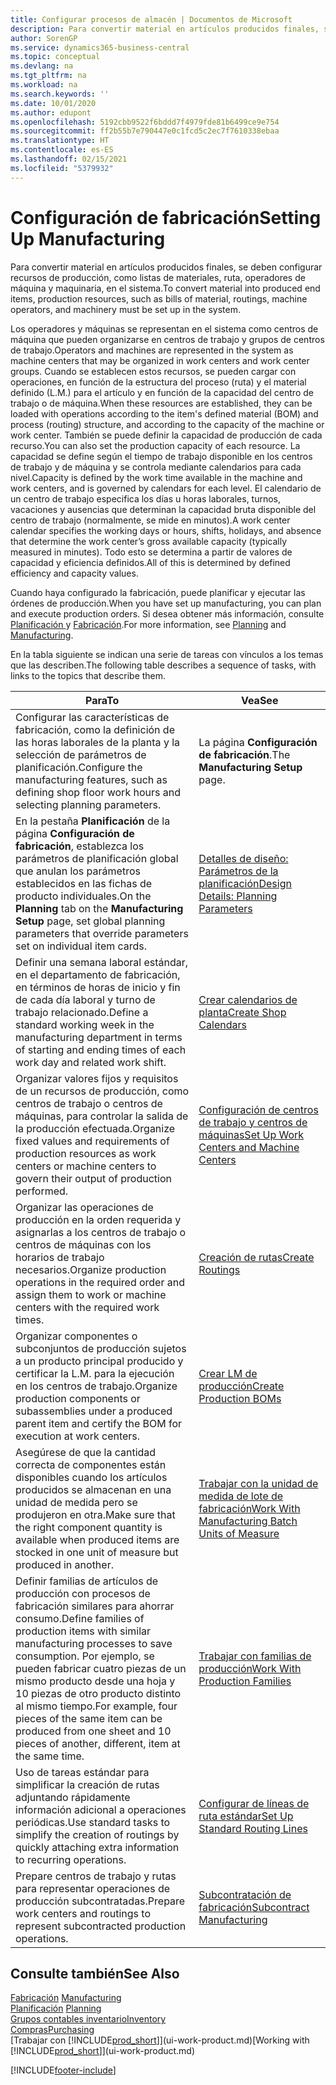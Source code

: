 ```yaml
---
title: Configurar procesos de almacén | Documentos de Microsoft
description: Para convertir material en artículos producidos finales, se deben configurar recursos de producción, como listas de materiales, ruta, operadores de máquina y maquinaria, en el sistema.
author: SorenGP
ms.service: dynamics365-business-central
ms.topic: conceptual
ms.devlang: na
ms.tgt_pltfrm: na
ms.workload: na
ms.search.keywords: ''
ms.date: 10/01/2020
ms.author: edupont
ms.openlocfilehash: 5192cbb9522f6bddd7f4979fde81b6499ce9e754
ms.sourcegitcommit: ff2b55b7e790447e0c1fcd5c2ec7f7610338ebaa
ms.translationtype: HT
ms.contentlocale: es-ES
ms.lasthandoff: 02/15/2021
ms.locfileid: "5379932"
---
```

# <a name="setting-up-manufacturing"></a><span data-ttu-id="7c959-103">Configuración de fabricación</span><span class="sxs-lookup"><span data-stu-id="7c959-103">Setting Up Manufacturing</span></span>
<span data-ttu-id="7c959-104">Para convertir material en artículos producidos finales, se deben configurar recursos de producción, como listas de materiales, ruta, operadores de máquina y maquinaria, en el sistema.</span><span class="sxs-lookup"><span data-stu-id="7c959-104">To convert material into produced end items, production resources, such as bills of material, routings, machine operators, and machinery must be set up in the system.</span></span>

<span data-ttu-id="7c959-105">Los operadores y máquinas se representan en el sistema como centros de máquina que pueden organizarse en centros de trabajo y grupos de centros de trabajo.</span><span class="sxs-lookup"><span data-stu-id="7c959-105">Operators and machines are represented in the system as machine centers that may be organized in work centers and work center groups.</span></span> <span data-ttu-id="7c959-106">Cuando se establecen estos recursos, se pueden cargar con operaciones, en función de la estructura del proceso (ruta) y el material definido (L.M.) para el artículo y en función de la capacidad del centro de trabajo o de máquina.</span><span class="sxs-lookup"><span data-stu-id="7c959-106">When these resources are established, they can be loaded with operations according to the item's defined material (BOM) and process (routing) structure, and according to the capacity of the machine or work center.</span></span> <span data-ttu-id="7c959-107">También se puede definir la capacidad de producción de cada recurso.</span><span class="sxs-lookup"><span data-stu-id="7c959-107">You can also set the production capacity of each resource.</span></span> <span data-ttu-id="7c959-108">La capacidad se define según el tiempo de trabajo disponible en los centros de trabajo y de máquina y se controla mediante calendarios para cada nivel.</span><span class="sxs-lookup"><span data-stu-id="7c959-108">Capacity is defined by the work time available in the machine and work centers, and is governed by calendars for each level.</span></span> <span data-ttu-id="7c959-109">El calendario de un centro de trabajo especifica los días u horas laborales, turnos, vacaciones y ausencias que determinan la capacidad bruta disponible del centro de trabajo (normalmente, se mide en minutos).</span><span class="sxs-lookup"><span data-stu-id="7c959-109">A work center calendar specifies the working days or hours, shifts, holidays, and absence that determine the work center’s gross available capacity (typically measured in minutes).</span></span> <span data-ttu-id="7c959-110">Todo esto se determina a partir de valores de capacidad y eficiencia definidos.</span><span class="sxs-lookup"><span data-stu-id="7c959-110">All of this is determined by defined efficiency and capacity values.</span></span>  

<span data-ttu-id="7c959-111">Cuando haya configurado la fabricación, puede planificar y ejecutar las órdenes de producción.</span><span class="sxs-lookup"><span data-stu-id="7c959-111">When you have set up manufacturing, you can plan and execute production orders.</span></span> <span data-ttu-id="7c959-112">Si desea obtener más información, consulte [Planificación ](production-planning.md) y [Fabricación](production-manage-manufacturing.md).</span><span class="sxs-lookup"><span data-stu-id="7c959-112">For more information, see [Planning](production-planning.md) and [Manufacturing](production-manage-manufacturing.md).</span></span>  



 <span data-ttu-id="7c959-113">En la tabla siguiente se indican una serie de tareas con vínculos a los temas que las describen.</span><span class="sxs-lookup"><span data-stu-id="7c959-113">The following table describes a sequence of tasks, with links to the topics that describe them.</span></span>   

|<span data-ttu-id="7c959-114">**Para**</span><span class="sxs-lookup"><span data-stu-id="7c959-114">**To**</span></span>|<span data-ttu-id="7c959-115">**Vea**</span><span class="sxs-lookup"><span data-stu-id="7c959-115">**See**</span></span>|  
|------------|-------------|  
|<span data-ttu-id="7c959-116">Configurar las características de fabricación, como la definición de las horas laborales de la planta y la selección de parámetros de planificación.</span><span class="sxs-lookup"><span data-stu-id="7c959-116">Configure the manufacturing features, such as defining shop floor work hours and selecting planning parameters.</span></span>|<span data-ttu-id="7c959-117">La página **Configuración de fabricación**.</span><span class="sxs-lookup"><span data-stu-id="7c959-117">The **Manufacturing Setup** page.</span></span>|
|<span data-ttu-id="7c959-118">En la pestaña **Planificación** de la página **Configuración de fabricación**, establezca los parámetros de planificación global que anulan los parámetros establecidos en las fichas de producto individuales.</span><span class="sxs-lookup"><span data-stu-id="7c959-118">On the **Planning** tab on the **Manufacturing Setup** page, set global planning parameters that override parameters set on individual item cards.</span></span>|[<span data-ttu-id="7c959-119">Detalles de diseño: Parámetros de la planificación</span><span class="sxs-lookup"><span data-stu-id="7c959-119">Design Details: Planning Parameters</span></span>](design-details-planning-parameters.md)|
|<span data-ttu-id="7c959-120">Definir una semana laboral estándar, en el departamento de fabricación, en términos de horas de inicio y fin de cada día laboral y turno de trabajo relacionado.</span><span class="sxs-lookup"><span data-stu-id="7c959-120">Define a standard working week in the manufacturing department in terms of starting and ending times of each work day and related work shift.</span></span>|[<span data-ttu-id="7c959-121">Crear calendarios de planta</span><span class="sxs-lookup"><span data-stu-id="7c959-121">Create Shop Calendars</span></span>](production-how-to-create-work-center-calendars.md)|  
|<span data-ttu-id="7c959-122">Organizar valores fijos y requisitos de un recursos de producción, como centros de trabajo o centros de máquinas, para controlar la salida de la producción efectuada.</span><span class="sxs-lookup"><span data-stu-id="7c959-122">Organize fixed values and requirements of production resources as work centers or machine centers to govern their output of production performed.</span></span>|[<span data-ttu-id="7c959-123">Configuración de centros de trabajo y centros de máquinas</span><span class="sxs-lookup"><span data-stu-id="7c959-123">Set Up Work Centers and Machine Centers</span></span>](production-how-to-set-up-work-and-machine-centers.md)|
|<span data-ttu-id="7c959-124">Organizar las operaciones de producción en la orden requerida y asignarlas a los centros de trabajo o centros de máquinas con los horarios de trabajo necesarios.</span><span class="sxs-lookup"><span data-stu-id="7c959-124">Organize production operations in the required order and assign them to work or machine centers with the required work times.</span></span>|[<span data-ttu-id="7c959-125">Creación de rutas</span><span class="sxs-lookup"><span data-stu-id="7c959-125">Create Routings</span></span>](production-how-to-create-routings.md)|
|<span data-ttu-id="7c959-126">Organizar componentes o subconjuntos de producción sujetos a un producto principal producido y certificar la L.M. para la ejecución en los centros de trabajo.</span><span class="sxs-lookup"><span data-stu-id="7c959-126">Organize production components or subassemblies under a produced parent item and certify the BOM for execution at work centers.</span></span>|[<span data-ttu-id="7c959-127">Crear LM de producción</span><span class="sxs-lookup"><span data-stu-id="7c959-127">Create Production BOMs</span></span>](production-how-to-create-production-boms.md)|
|<span data-ttu-id="7c959-128">Asegúrese de que la cantidad correcta de componentes están disponibles cuando los artículos producidos se almacenan en una unidad de medida pero se produjeron en otra.</span><span class="sxs-lookup"><span data-stu-id="7c959-128">Make sure that the right component quantity is available when produced items are stocked in one unit of measure but produced in another.</span></span>|[<span data-ttu-id="7c959-129">Trabajar con la unidad de medida de lote de fabricación</span><span class="sxs-lookup"><span data-stu-id="7c959-129">Work With Manufacturing Batch Units of Measure</span></span>](production-how-to-use-the-manufacturing-batch-unit-of-measure.md)|  
|<span data-ttu-id="7c959-130">Definir familias de artículos de producción con procesos de fabricación similares para ahorrar consumo.</span><span class="sxs-lookup"><span data-stu-id="7c959-130">Define families of production items with similar manufacturing processes to save consumption.</span></span> <span data-ttu-id="7c959-131">Por ejemplo, se pueden fabricar cuatro piezas de un mismo producto desde una hoja y 10 piezas de otro producto distinto al mismo tiempo.</span><span class="sxs-lookup"><span data-stu-id="7c959-131">For example, four pieces of the same item can be produced from one sheet and 10 pieces of another, different, item at the same time.</span></span>|[<span data-ttu-id="7c959-132">Trabajar con familias de producción</span><span class="sxs-lookup"><span data-stu-id="7c959-132">Work With Production Families</span></span>](production-how-work-family.md)|
|<span data-ttu-id="7c959-133">Uso de tareas estándar para simplificar la creación de rutas adjuntando rápidamente información adicional a operaciones periódicas.</span><span class="sxs-lookup"><span data-stu-id="7c959-133">Use standard tasks to simplify the creation of routings by quickly attaching extra information to recurring operations.</span></span>|[<span data-ttu-id="7c959-134">Configurar de líneas de ruta estándar</span><span class="sxs-lookup"><span data-stu-id="7c959-134">Set Up Standard Routing Lines</span></span>](production-how-set-up-standard-routing-lines.md)|  
|<span data-ttu-id="7c959-135">Prepare centros de trabajo y rutas para representar operaciones de producción subcontratadas.</span><span class="sxs-lookup"><span data-stu-id="7c959-135">Prepare work centers and routings to represent subcontracted production operations.</span></span>|[<span data-ttu-id="7c959-136">Subcontratación de fabricación</span><span class="sxs-lookup"><span data-stu-id="7c959-136">Subcontract Manufacturing</span></span>](production-how-to-subcontract-manufacturing.md)|  

## <a name="see-also"></a><span data-ttu-id="7c959-137">Consulte también</span><span class="sxs-lookup"><span data-stu-id="7c959-137">See Also</span></span>
<span data-ttu-id="7c959-138">[Fabricación](production-manage-manufacturing.md)  </span><span class="sxs-lookup"><span data-stu-id="7c959-138">[Manufacturing](production-manage-manufacturing.md)  </span></span>  
<span data-ttu-id="7c959-139">[Planificación](production-planning.md) </span><span class="sxs-lookup"><span data-stu-id="7c959-139">[Planning](production-planning.md) </span></span>  
[<span data-ttu-id="7c959-140">Grupos contables inventario</span><span class="sxs-lookup"><span data-stu-id="7c959-140">Inventory</span></span>](inventory-manage-inventory.md)  
[<span data-ttu-id="7c959-141">Compras</span><span class="sxs-lookup"><span data-stu-id="7c959-141">Purchasing</span></span>](purchasing-manage-purchasing.md)  
<span data-ttu-id="7c959-142">[Trabajar con [!INCLUDE[prod_short](includes/prod_short.md)]](ui-work-product.md)</span><span class="sxs-lookup"><span data-stu-id="7c959-142">[Working with [!INCLUDE[prod_short](includes/prod_short.md)]](ui-work-product.md)</span></span>


[!INCLUDE[footer-include](includes/footer-banner.md)]